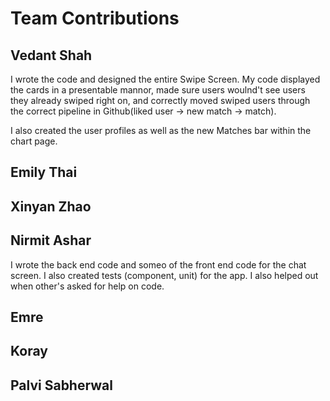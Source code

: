# Team Contributions

## Vedant Shah
I wrote the code and designed the entire Swipe Screen. My code displayed the cards in a presentable mannor, made sure users woulnd't see users they already swiped right on, and correctly moved swiped users through the correct pipeline in Github(liked user -> new match -> match).

I also created the user profiles as well as the new Matches bar within the chart page.

## Emily Thai

## Xinyan Zhao

## Nirmit Ashar
I wrote the back end code and someo of the front end code for the chat screen. I also created tests (component, unit) for the app. I also helped out when other's asked for help on code. 

## Emre

## Koray

## Palvi Sabherwal
